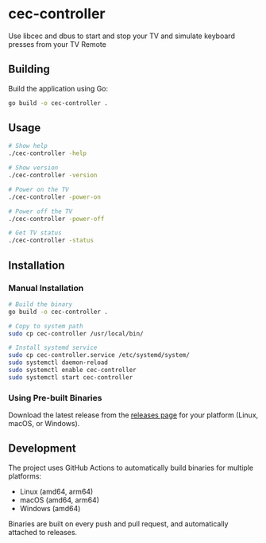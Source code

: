 # cec-controller

Use libcec and dbus to start and stop your TV and simulate keyboard presses from your TV Remote

## Building

Build the application using Go:

```bash
go build -o cec-controller .
```

## Usage

```bash
# Show help
./cec-controller -help

# Show version
./cec-controller -version

# Power on the TV
./cec-controller -power-on

# Power off the TV
./cec-controller -power-off

# Get TV status
./cec-controller -status
```

## Installation

### Manual Installation

```bash
# Build the binary
go build -o cec-controller .

# Copy to system path
sudo cp cec-controller /usr/local/bin/

# Install systemd service
sudo cp cec-controller.service /etc/systemd/system/
sudo systemctl daemon-reload
sudo systemctl enable cec-controller
sudo systemctl start cec-controller
```

### Using Pre-built Binaries

Download the latest release from the [releases page](https://github.com/eliottness/cec-controller/releases) for your platform (Linux, macOS, or Windows).

## Development

The project uses GitHub Actions to automatically build binaries for multiple platforms:
- Linux (amd64, arm64)
- macOS (amd64, arm64)
- Windows (amd64)

Binaries are built on every push and pull request, and automatically attached to releases.
